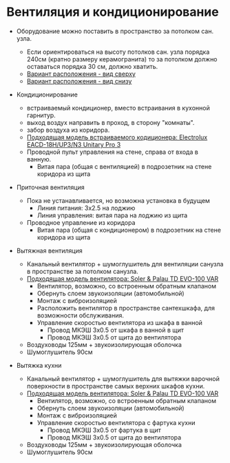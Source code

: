 # Вентиляция и кондиционирование

* Оборудование можно поставить в пространство за потолком сан. узла.
  * Если ориентироваться на высоту потолков сан. узла порядка 240см (кратно размеру керамогранита) то за потолком должно оставаться порядка 30 см, должно хватить.
  * [Вариант расположения - вид сверху](../design/screenshots/hvac-bathroom-top.png)
  * [Вариант расположения - вид снизу](../design/screenshots/hvac-bathroom-bottom.png)

* Кондиционирование
  * встраиваемый кондиционер, вместо встраивания в кухонной гарнитур. 
  * выход воздух направить в проход, в сторону "комнаты".
  * забор воздуха из коридора.
  * [Подходящая модель встраиваемого кодиционера: Electrolux EACD-18H/UP3/N3 Unitary Pro 3](https://www.ozon.ru/product/kanalnaya-split-sistema-electrolux-eacd-18h-up3-n3-unitary-pro-3-1398788893/?asb=XtF7fXN%252F8bHAEpLfpN5aNYVlsgqeU2Nsom391ua69E0%253D&asb2=ZwEHuj_rz1EhObpy23L0HpGUSaZPgs6cW-tlPlVn1tO0e_KwQmKK9eVkXG980gfOlqsbXQxVZjESeu55UmA4lA&avtc=1&avte=4&avts=1706600669#section-description--offset-140) 
  * Проводной пульт управления на стене, справа от входа в ванную. 
    * Витая пара (общая с вентиляцией) в подрозетник на стене коридора из щита

* Приточная вентиляция
  * Пока не устанавливается, но возможна установка в будущем
    * Линия питания: 3x2.5 на лоджию 
    * Линия управления: витая пара на лоджию из щита 
  * Проводное управление из коридора
    * Витая пара (общая с кондиционером) в подрозетник на стене коридора из щита

* Вытяжная вентиляция
  * Канальный вентилятор + шумоглушитель для вентиляции санузла в пространстве за потолком санузла.
  * [Подходящая модель вентилятора: Soler & Palau TD EVO-100 VAR](https://www.ozon.ru/product/kanalnyy-ventilyator-nizkoprofilnyy-soler-palau-td-evo-100-var-1241844475/?asb2=LIkv2DnK4RzRBy5K17Phin8busZfawgSaVbvHDxMwc8WopWI6S-J-L3cP_mf28_hCgrNlySCSLQui7vIDKWbUpCtvmOpxYC9vZzqCA1eSuo&avtc=1&avte=2&avts=1706871589&keywords=Soler+%26+Palau+TD+EVO-100+VAR)
    * Вентилятор, возможно, со встроенным обратным клапаном
    * Обернуть слоем звукоизоляции (автомобильной)
    * Монтаж с виброизоляцией
    * Расположить вентилятор в пространстве сантехшкафа, для возможности обслуживания.
    * Управление скоростью вентилятора из шкафа в ванной
      * Провод МКЭШ 3x0.5 от шкафа в ванной в щит
      * Провод МКЭШ 3x0.5 от щита до вентилятора
  * Воздуховоды 125мм + звукоизолирующая оболочка
  * Шумоглушитель 90см
  
* Вытяжка кухни
  * Канальный вентилятор + шумоглушитель для вытяжки варочной поверхности в пространстве самых верхних шкафов кухни.
  * [Подходящая модель вентилятора: Soler & Palau TD EVO-100 VAR](https://www.ozon.ru/product/kanalnyy-ventilyator-nizkoprofilnyy-soler-palau-td-evo-100-var-1241844475/?asb2=LIkv2DnK4RzRBy5K17Phin8busZfawgSaVbvHDxMwc8WopWI6S-J-L3cP_mf28_hCgrNlySCSLQui7vIDKWbUpCtvmOpxYC9vZzqCA1eSuo&avtc=1&avte=2&avts=1706871589&keywords=Soler+%26+Palau+TD+EVO-100+VAR)
    * Вентилятор, возможно, со встроенным обратным клапаном
    * Обернуть слоем звукоизоляции (автомобильной)
    * Монтаж с виброизоляцией
    * Управление скоростью вентилятора с фартука кухни
      * Провод МКЭШ 3x0.5 от фартука в щит
      * Провод МКЭШ 3x0.5 от щита до вентилятора
  * Воздуховоды 125мм + звукоизолирующая оболочка
  * Шумоглушитель 90см
